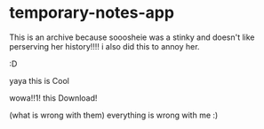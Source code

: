# temporary-notes-app
 
 This is an archive because sooosheie was a stinky and doesn't like perserving her history!!!!
 i also did this to annoy her.
 
 :D
 
 yaya this is Cool
 
 wowa!!1! this Download!

(what is wrong with them)
everything is wrong with me :)
